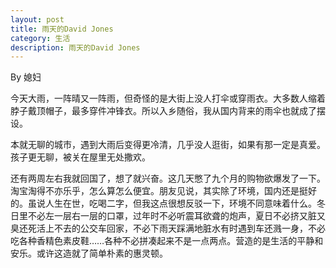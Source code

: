 ```yaml
---
layout: post
title: 雨天的David Jones
category: 生活
description: 雨天的David Jones
---
```


By 媳妇

今天大雨，一阵晴又一阵雨，但奇怪的是大街上没人打伞或穿雨衣。大多数人缩着脖子戴顶帽子，最多穿件冲锋衣。所以入乡随俗，我从国内背来的雨伞也就成了摆设。

本就无聊的城市，遇到大雨后变得更冷清，几乎没人逛街，如果有那一定是真爱。孩子更无聊，被关在屋里无处撒欢。

还有两周左右我就回国了，想了就兴奋。这几天憋了九个月的购物欲爆发了一下。淘宝淘得不亦乐乎，怎么算怎么便宜。朋友见说，其实除了环境，国内还是挺好的。虽说人生在世，吃喝二字，但我这点很想反驳一下，环境不同意味着什么。冬日里不必左一层右一层的口罩，过年时不必听震耳欲聋的炮声，夏日不必挤又脏又臭还死活上不去的公交车回家，不必下雨天踩满地脏水有时遇到车还溅一身，不必吃各种香精色素皮鞋……各种不必拼凑起来不是一点两点。营造的是生活的平静和安乐。或许这造就了简单朴素的惠灵顿。